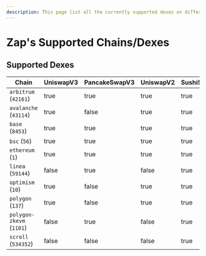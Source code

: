```yaml
---
description: This page list all the currently supported dexes on different chains
---
```


# Zap's Supported Chains/Dexes

## Supported Dexes

<table><thead><tr><th width="190">Chain</th><th data-type="checkbox">UniswapV3</th><th data-type="checkbox">PancakeSwapV3</th><th data-type="checkbox">UniswapV2</th><th data-type="checkbox">SushiSwapV2</th><th data-type="checkbox">MetavaultV3</th></tr></thead><tbody><tr><td><code>arbitrum</code> (<code>42161</code>)</td><td>true</td><td>true</td><td>true</td><td>true</td><td>false</td></tr><tr><td><code>avalanche</code> (<code>43114</code>)</td><td>true</td><td>false</td><td>true</td><td>true</td><td>false</td></tr><tr><td><code>base</code> (<code>8453</code>)</td><td>true</td><td>true</td><td>true</td><td>true</td><td>false</td></tr><tr><td><code>bsc</code> (<code>56</code>)</td><td>true</td><td>true</td><td>true</td><td>true</td><td>false</td></tr><tr><td><code>ethereum</code> (<code>1</code>)</td><td>true</td><td>true</td><td>true</td><td>true</td><td>false</td></tr><tr><td><code>linea</code> (<code>59144</code>)</td><td>false</td><td>true</td><td>false</td><td>true</td><td>true</td></tr><tr><td><code>optimism</code> (<code>10</code>)</td><td>true</td><td>false</td><td>true</td><td>true</td><td>false</td></tr><tr><td><code>polygon</code> (<code>137</code>)</td><td>true</td><td>false</td><td>true</td><td>true</td><td>false</td></tr><tr><td><code>polygon-zkevm</code> (<code>1101</code>)</td><td>false</td><td>true</td><td>false</td><td>true</td><td>false</td></tr><tr><td><code>scroll</code> (<code>534352</code>)</td><td>false</td><td>false</td><td>false</td><td>true</td><td>true</td></tr></tbody></table>
